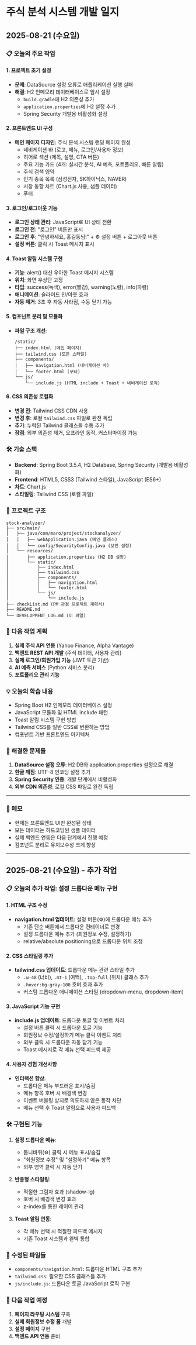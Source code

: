 # 주식 분석 시스템 개발 일지

## 2025-08-21 (수요일)

### 📋 오늘의 주요 작업

#### 1. 프로젝트 초기 설정
- **문제**: DataSource 설정 오류로 애플리케이션 실행 실패
- **해결**: H2 인메모리 데이터베이스로 임시 설정
  - `build.gradle`에 H2 의존성 추가
  - `application.properties`에 H2 설정 추가
  - Spring Security 개발용 비활성화 설정

#### 2. 프론트엔드 UI 구성
- **메인 페이지 디자인**: 주식 분석 시스템 랜딩 페이지 완성
  - 네비게이션 바 (로고, 메뉴, 로그인/사용자 정보)
  - 히어로 섹션 (제목, 설명, CTA 버튼)
  - 주요 기능 카드 (4개: 실시간 분석, AI 예측, 포트폴리오, 빠른 알림)
  - 주식 검색 영역
  - 인기 종목 목록 (삼성전자, SK하이닉스, NAVER)
  - 시장 동향 차트 (Chart.js 사용, 샘플 데이터)
  - 푸터

#### 3. 로그인/로그아웃 기능
- **로그인 상태 관리**: JavaScript로 UI 상태 전환
- **로그인 전**: "로그인" 버튼만 표시
- **로그인 후**: "안녕하세요, 홍길동님!" + ⚙️ 설정 버튼 + 로그아웃 버튼
- **설정 버튼**: 클릭 시 Toast 메시지 표시

#### 4. Toast 알림 시스템 구현
- **기능**: alert() 대신 우아한 Toast 메시지 시스템
- **위치**: 화면 우상단 고정
- **타입**: success(녹색), error(빨강), warning(노랑), info(파랑)
- **애니메이션**: 슬라이드 인/아웃 효과
- **자동 제거**: 3초 후 자동 사라짐, 수동 닫기 가능

#### 5. 컴포넌트 분리 및 모듈화
- **파일 구조 개선**:
  ```
  /static/
  ├── index.html (메인 페이지)
  ├── tailwind.css (모든 스타일)
  ├── components/
  │   ├── navigation.html (네비게이션 바)
  │   └── footer.html (푸터)
  └── js/
      └── include.js (HTML include + Toast + 네비게이션 로직)
  ```

#### 6. CSS 의존성 로컬화
- **변경 전**: Tailwind CSS CDN 사용
- **변경 후**: 로컬 `tailwind.css` 파일로 완전 독립
- **추가**: 누락된 Tailwind 클래스들 수동 추가
- **장점**: 외부 의존성 제거, 오프라인 동작, 커스터마이징 가능

### 🛠 기술 스택
- **Backend**: Spring Boot 3.5.4, H2 Database, Spring Security (개발용 비활성화)
- **Frontend**: HTML5, CSS3 (Tailwind 스타일), JavaScript (ES6+)
- **차트**: Chart.js
- **스타일링**: Tailwind CSS (로컬 파일)

### 📁 프로젝트 구조
```
stock-analyzer/
├── src/main/
│   ├── java/com/maro/project/stockanalyzer/
│   │   ├── webApplication.java (메인 클래스)
│   │   └── config/SecurityConfig.java (보안 설정)
│   └── resources/
│       ├── application.properties (H2 DB 설정)
│       └── static/
│           ├── index.html
│           ├── tailwind.css
│           ├── components/
│           │   ├── navigation.html
│           │   └── footer.html
│           └── js/
│               └── include.js
├── checkList.md (PM 관점 프로젝트 계획서)
├── README.md
└── DEVELOPMENT_LOG.md (이 파일)
```

### 🎯 다음 작업 계획
1. **실제 주식 API 연동** (Yahoo Finance, Alpha Vantage)
2. **백엔드 REST API 개발** (주식 데이터, 사용자 관리)
3. **실제 로그인/회원가입 기능** (JWT 토큰 기반)
4. **AI 예측 서비스** (Python 서비스 분리)
5. **포트폴리오 관리 기능**

### 💡 오늘의 학습 내용
- Spring Boot H2 인메모리 데이터베이스 설정
- JavaScript 모듈화 및 HTML include 패턴
- Toast 알림 시스템 구현 방법
- Tailwind CSS를 일반 CSS로 변환하는 방법
- 컴포넌트 기반 프론트엔드 아키텍처

### 🐛 해결한 문제들
1. **DataSource 설정 오류**: H2 DB와 application.properties 설정으로 해결
2. **한글 깨짐**: UTF-8 인코딩 설정 추가
3. **Spring Security 인증**: 개발 단계에서 비활성화
4. **외부 CDN 의존성**: 로컬 CSS 파일로 완전 독립

---

### 📝 메모
- 현재는 프론트엔드 UI만 완성된 상태
- 모든 데이터는 하드코딩된 샘플 데이터
- 실제 백엔드 연동은 다음 단계에서 진행 예정
- 컴포넌트 분리로 유지보수성 크게 향상

---

## 2025-08-21 (수요일) - 추가 작업

### 📋 오늘의 추가 작업: 설정 드롭다운 메뉴 구현

#### 1. HTML 구조 수정
- **navigation.html 업데이트**: 설정 버튼(⚙️)에 드롭다운 메뉴 추가
  - 기존 단순 버튼에서 드롭다운 컨테이너로 변경
  - 설정 드롭다운 메뉴 추가 (회원정보 수정, 설정하기)
  - relative/absolute positioning으로 드롭다운 위치 조정

#### 2. CSS 스타일링 추가
- **tailwind.css 업데이트**: 드롭다운 메뉴 관련 스타일 추가
  - `.w-48` (너비), `.mt-1` (여백), `.top-full` (위치) 클래스 추가
  - `.hover:bg-gray-100` 호버 효과 추가
  - 커스텀 드롭다운 애니메이션 스타일 (dropdown-menu, dropdown-item)

#### 3. JavaScript 기능 구현
- **include.js 업데이트**: 드롭다운 토글 및 이벤트 처리
  - 설정 버튼 클릭 시 드롭다운 토글 기능
  - 회원정보 수정/설정하기 메뉴 클릭 이벤트 처리
  - 외부 클릭 시 드롭다운 자동 닫기 기능
  - Toast 메시지로 각 메뉴 선택 피드백 제공

#### 4. 사용자 경험 개선사항
- **인터랙션 향상**:
  - 드롭다운 메뉴 부드러운 표시/숨김
  - 메뉴 항목 호버 시 배경색 변경
  - 이벤트 버블링 방지로 의도하지 않은 동작 차단
  - 메뉴 선택 후 Toast 알림으로 사용자 피드백

### 🛠 구현된 기능
1. **설정 드롭다운 메뉴**:
   - 톱니바퀴(⚙️) 클릭 시 메뉴 표시/숨김
   - "회원정보 수정" 및 "설정하기" 메뉴 항목
   - 외부 영역 클릭 시 자동 닫기

2. **반응형 스타일링**:
   - 적절한 그림자 효과 (shadow-lg)
   - 호버 시 배경색 변경 효과
   - z-index를 통한 레이어 관리

3. **Toast 알림 연동**:
   - 각 메뉴 선택 시 적절한 피드백 메시지
   - 기존 Toast 시스템과 완벽 통합

### 📁 수정된 파일들
- `components/navigation.html`: 드롭다운 HTML 구조 추가
- `tailwind.css`: 필요한 CSS 클래스들 추가
- `js/include.js`: 드롭다운 토글 JavaScript 로직 구현

### 🎯 다음 작업 예정
1. **페이지 라우팅 시스템** 구축
2. **실제 회원정보 수정 폼** 개발
3. **설정 페이지** 구현
4. **백엔드 API 연동** 준비